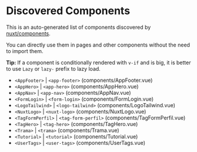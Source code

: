 # Discovered Components

This is an auto-generated list of components discovered by [nuxt/components](https://github.com/nuxt/components).

You can directly use them in pages and other components without the need to import them.

**Tip:** If a component is conditionally rendered with `v-if` and is big, it is better to use `Lazy` or `lazy-` prefix to lazy load.

- `<AppFooter>` | `<app-footer>` (components/AppFooter.vue)
- `<AppHero>` | `<app-hero>` (components/AppHero.vue)
- `<AppNav>` | `<app-nav>` (components/AppNav.vue)
- `<FormLogin>` | `<form-login>` (components/FormLogin.vue)
- `<LogoTailwind>` | `<logo-tailwind>` (components/LogoTailwind.vue)
- `<NuxtLogo>` | `<nuxt-logo>` (components/NuxtLogo.vue)
- `<TagFormPerfil>` | `<tag-form-perfil>` (components/TagFormPerfil.vue)
- `<TagHero>` | `<tag-hero>` (components/TagHero.vue)
- `<Trama>` | `<trama>` (components/Trama.vue)
- `<Tutorial>` | `<tutorial>` (components/Tutorial.vue)
- `<UserTags>` | `<user-tags>` (components/UserTags.vue)
